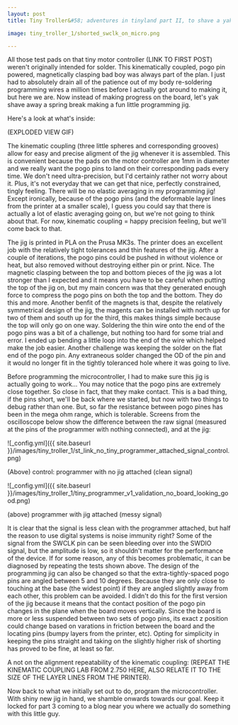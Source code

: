 ```yaml
---
layout: post
title: Tiny Troller&#58; adventures in tinyland part II, to shave a yak 

image: tiny_troller_1/shorted_swclk_on_micro.png

---
```


All those test pads on that tiny motor controller (LINK TO FIRST POST) weren't originally intended for solder. This kinematically coupled, pogo pin powered, magnetically clasping bad boy was always part of the plan. I just had to absolutely drain all of the patience out of my body re-soldering programming wires a million times before I actually got around to making it, but here we are. Now instead of making progress on the board, let's yak shave away a spring break making a fun little programming jig.

Here's a look at what's inside:

(EXPLODED VIEW GIF)

The kinematic coupling (three little spheres and corresponding grooves) allow for easy and precise aligment of the jig whenever it is assembled. This is convenient because the pads on the motor controller are 1mm in diameter and we really want the pogo pins to land on their corresponding pads every time. We don't need ultra-precision, but I'd certainly rather not worry about it. Plus, it's not everyday that we can get that nice, perfectly constrained, tingly feeling. There will be no elastic averaging in my programming jig! Except ironically, because of the pogo pins (and the deformable layer lines from the printer at a smaller scale), I guess you could say that there is actually a lot of elastic averaging going on, but we're not going to think about that. For now, kinematic coupling = happy precision feeling, but we'll come back to that.

The jig is printed in PLA on the Prusa MK3s. The printer does an excellent job with the relatively tight tolerances and thin features of the jig. After a couple of iterations, the pogo pins could be pushed in without violence or heat, but also removed without destroying either pin or print. Nice. The magnetic clasping between the top and bottom pieces of the jig was a lot stronger than I expected and it means you have to be careful when putting the top of the jig on, but my main concern was that they generated enough force to compress the pogo pins on both the top and the bottom. They do this and more. Another benfit of the magnets is that, despite the relatively symmetrical design of the jig, the magents can be installed with north up for two of them and south up for the third, this makes things simple because the top will only go on one way. Soldering the thin wire onto the end of the pogo pins was a bit of a challenge, but nothing too hard for some trial and error. I ended up bending a little loop into the end of the wire which helped make the job easier. Another challenge was keeping the solder on the flat end of the pogo pin. Any extraneous solder changed the OD of the pin and it would no longer fit in the tightly toleranced hole where it was going to live.

Before programming the microcontroller, I had to make sure this jig is actually going to work... You may notice that the pogo pins are extremely close together. So close in fact, that they make contact. This is a bad thing, if the pins short, we'll be back where we started, but now with two things to debug rather than one. But, so far the resistance between pogo pines has been in the mega ohm range, which is tolerable. Screens from the oscilloscope below show the difference between the raw signal (measured at the pins of the programmer with nothing connected), and at the jig:

![_config.yml]({{ site.baseurl }}/images/tiny_troller_1/st_link_no_tiny_programmer_attached_signal_control.png)

(Above) control: programmer with no jig attached (clean signal)


![_config.yml]({{ site.baseurl }}/images/tiny_troller_1/tiny_programmer_v1_validation_no_board_looking_good.png)

(above) programmer with jig attached (messy signal)


It is clear that the signal is less clean with the programmer attached, but half the reason to use digital systems is noise immunity right? Some of the signal from the SWCLK pin can be seen bleeding over into the SWDIO signal, but the amplitude is low, so it shouldn't matter for the performance of the device. If for some reason, any of this becomes problematic, it can be diagnosed by repeating the tests shown above. The design of the programming jig can also be changed so that the extra-tightly-spaced pogo pins are angled between 5 and 10 degrees. Because they are only close to touching at the base (the widest point) if they are angled slightly away from each other, this problem can be avoided. I didn't do this for the first version of the jig because it means that the contact position of the pogo pin changes in the plane when the board moves vertically. Since the board is more or less suspended between two sets of pogo pins, its exact z position could change based on varations in friction between the board and the locating pins (bumpy layers from the printer, etc). Opting for simplicity in keeping the pins straight and taking on the slightly higher risk of shorting has proved to be fine, at least so far.

A not on the alignment repeatability of the kinematic coupling: (REPEAT THE KINEMATIC COUPLING LAB FROM 2.750 HERE, ALSO RELATE IT TO THE SIZE OF THE LAYER LINES FROM THE PRINTER).

Now back to what we initially set out to do, program the microcontroller. With shiny new jig in hand, we shamble onwards towards our goal. Keep it locked for part 3 coming to a blog near you where we actually do something with this little guy.